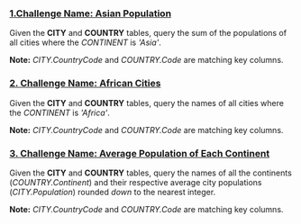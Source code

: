 ### [1.Challenge Name: Asian Population](1_AsianPopulation.sql)


Given the **CITY** and **COUNTRY** tables, query the sum of the populations of all cities where the *CONTINENT* is *'Asia'*.
    
**Note:** *CITY.CountryCode* and *COUNTRY.Code* are matching key columns.


### [2. Challenge Name: African Cities](2_AfricanCities.sql)


Given the **CITY** and **COUNTRY** tables, query the names of all cities where the *CONTINENT* is *'Africa'*.	

**Note:** *CITY.CountryCode* and *COUNTRY.Code* are matching key columns.


### [3. Challenge Name: Average Population of Each Continent](3_AveragePopulationofEachContinent.sql)


Given the **CITY** and **COUNTRY** tables, query the names of all the continents (*COUNTRY.Continent*) and their respective average city populations (*CITY.Population*) rounded *down* to the nearest integer.

**Note:** *CITY.CountryCode* and *COUNTRY.Code* are matching key columns.


